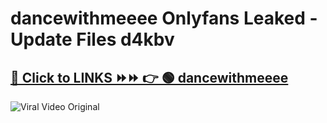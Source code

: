 
 # dancewithmeeee Onlyfans Leaked - Update Files d4kbv

## <h2><a href="https://clipsfans.com/dancewithmeeee&ref=git">🔗 Click to LINKS ⏩⏩ 👉 🟢 dancewithmeeee </a></h2>

<a href="https://clipsfans.com/dancewithmeeee&ref=git" rel="nofollow" data-target="animated-image.originalLink"><img src="https://i.ibb.co.com/xMMVF88/686577567.gif" alt="Viral Video Original" style="max-width: 100%; display: inline-block;" data-target="animated-image.originalImage"></a>


